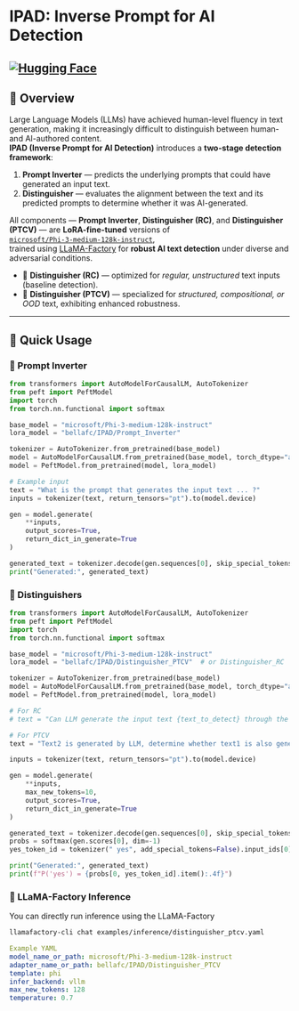 # IPAD: Inverse Prompt for AI Detection  
[![Hugging Face](https://img.shields.io/badge/🤗%20View%20on%20Hugging%20Face-yellow.svg?logo=huggingface&logoColor=white)](https://huggingface.co/bellafc/IPAD)
---

## 📘 Overview

Large Language Models (LLMs) have achieved human-level fluency in text generation, making it increasingly difficult to distinguish between human- and AI-authored content.  
**IPAD (Inverse Prompt for AI Detection)** introduces a **two-stage detection framework**:

1. **Prompt Inverter** — predicts the underlying prompts that could have generated an input text.  
2. **Distinguisher** — evaluates the alignment between the text and its predicted prompts to determine whether it was AI-generated.

All components — **Prompt Inverter**, **Distinguisher (RC)**, and **Distinguisher (PTCV)** — are **LoRA-fine-tuned** versions of  
[`microsoft/Phi-3-medium-128k-instruct`](https://huggingface.co/microsoft/Phi-3-medium-128k-instruct),  
trained using [LLaMA-Factory](https://github.com/hiyouga/LLaMA-Factory) for **robust AI text detection** under diverse and adversarial conditions.

- 🧩 **Distinguisher (RC)** — optimized for *regular, unstructured* text inputs (baseline detection).  
- 🔬 **Distinguisher (PTCV)** — specialized for *structured, compositional, or OOD* text, exhibiting enhanced robustness.

---

## 🚀 Quick Usage

### 🧠 Prompt Inverter

```python
from transformers import AutoModelForCausalLM, AutoTokenizer
from peft import PeftModel
import torch
from torch.nn.functional import softmax

base_model = "microsoft/Phi-3-medium-128k-instruct"
lora_model = "bellafc/IPAD/Prompt_Inverter"

tokenizer = AutoTokenizer.from_pretrained(base_model)
model = AutoModelForCausalLM.from_pretrained(base_model, torch_dtype="auto", device_map="auto")
model = PeftModel.from_pretrained(model, lora_model)

# Example input
text = "What is the prompt that generates the input text ... ?"
inputs = tokenizer(text, return_tensors="pt").to(model.device)

gen = model.generate(
    **inputs,
    output_scores=True,
    return_dict_in_generate=True
)

generated_text = tokenizer.decode(gen.sequences[0], skip_special_tokens=True)
print("Generated:", generated_text)
```

### 🧩 Distinguishers
```python
from transformers import AutoModelForCausalLM, AutoTokenizer
from peft import PeftModel
import torch
from torch.nn.functional import softmax

base_model = "microsoft/Phi-3-medium-128k-instruct"
lora_model = "bellafc/IPAD/Distinguisher_PTCV"  # or Distinguisher_RC

tokenizer = AutoTokenizer.from_pretrained(base_model)
model = AutoModelForCausalLM.from_pretrained(base_model, torch_dtype="auto", device_map="auto")
model = PeftModel.from_pretrained(model, lora_model)

# For RC
# text = "Can LLM generate the input text {text_to_detect} through the prompt {prompt_generated_by_PI}?"

# For PTCV
text = "Text2 is generated by LLM, determine whether text1 is also generated by LLM with a similar prompt. Text1: ... . Text2: ... ."

inputs = tokenizer(text, return_tensors="pt").to(model.device)

gen = model.generate(
    **inputs,
    max_new_tokens=10,
    output_scores=True,
    return_dict_in_generate=True
)

generated_text = tokenizer.decode(gen.sequences[0], skip_special_tokens=True)
probs = softmax(gen.scores[0], dim=-1)
yes_token_id = tokenizer(" yes", add_special_tokens=False).input_ids[0]

print("Generated:", generated_text)
print(f"P('yes') = {probs[0, yes_token_id].item():.4f}")
```

### 🧰 LLaMA-Factory Inference
You can directly run inference using the LLaMA-Factory
```bash
llamafactory-cli chat examples/inference/distinguisher_ptcv.yaml
```
```yaml
Example YAML
model_name_or_path: microsoft/Phi-3-medium-128k-instruct
adapter_name_or_path: bellafc/IPAD/Distinguisher_PTCV
template: phi
infer_backend: vllm
max_new_tokens: 128
temperature: 0.7
```
